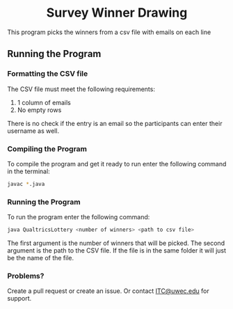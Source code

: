 <h1 align="center"> Survey Winner Drawing</h1>
This program picks the winners from a csv file with emails on each line

## Running the Program
### Formatting the CSV file
The CSV file must meet the following requirements:
1. 1 column of emails
2. No empty rows

There is no check if the entry is an email so the participants can enter their username as well.

### Compiling the Program
To compile the program and get it ready to run enter the following command in the terminal:
```bash
javac *.java
```

### Running the Program
To run the program enter the following command:
```bash
java QualtricsLottery <number of winners> <path to csv file>
```
The first argument is the number of winners that will be picked. The second argument is the path to the CSV file. If the file is in the same folder it will just be the name of the file.

### Problems?
Create a pull request or create an issue. Or contact ITC@uwec.edu for support.
